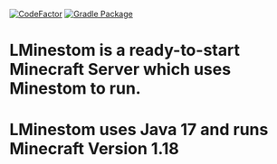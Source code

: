 [![CodeFactor](https://www.codefactor.io/repository/github/goldengamerlp/lminestom/badge)](https://www.codefactor.io/repository/github/goldengamerlp/lminestom) [![Gradle Package](https://github.com/GoldenGamerLP/LMinestom/actions/workflows/gradle-publish.yml/badge.svg?event=push)](https://github.com/GoldenGamerLP/LMinestom/actions/workflows/gradle-publish.yml)

# LMinestom is a ready-to-start Minecraft Server which uses Minestom to run.

# LMinestom uses Java 17 and runs Minecraft Version 1.18
